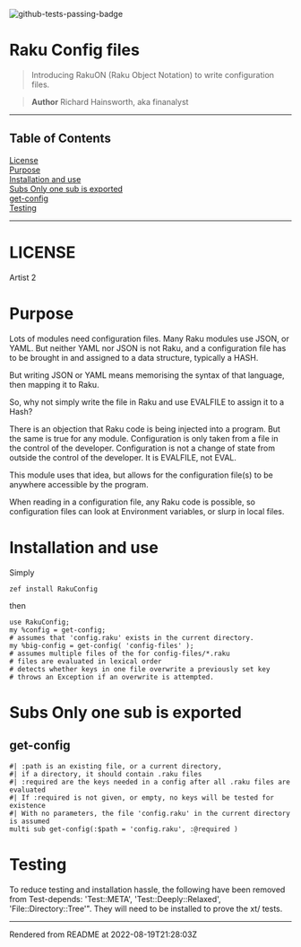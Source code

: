 ![github-tests-passing-badge](https://github.com/finanalyst/raku-config/actions/workflows/test.yaml/badge.svg)
# Raku Config files
>Introducing RakuON (Raku Object Notation) to write configuration files.


> **Author** Richard Hainsworth, aka finanalyst


----
## Table of Contents
[License](#license)  
[Purpose](#purpose)  
[Installation and use](#installation-and-use)  
[Subs Only one sub is exported](#subs-only-one-sub-is-exported)  
[get-config](#get-config)  
[Testing](#testing)  

----
# LICENSE

Artist 2

# Purpose
Lots of modules need configuration files. Many Raku modules use JSON, or YAML. But neither YAML nor JSON is not Raku, and a configuration file has to be brought in and assigned to a data structure, typically a HASH.

But writing JSON or YAML means memorising the syntax of that language, then mapping it to Raku.

So, why not simply write the file in Raku and use EVALFILE to assign it to a Hash?

There is an objection that Raku code is being injected into a program. But the same is true for any module. Configuration is only taken from a file in the control of the developer. Configuration is not a change of state from outside the control of the developer. It is EVALFILE, not EVAL.

This module uses that idea, but allows for the configuration file(s) to be anywhere accessible by the program.

When reading in a configuration file, any Raku code is possible, so configuration files can look at Environment variables, or slurp in local files.

# Installation and use
Simply

```
zef install RakuConfig
```
then

```
use RakuConfig;
my %config = get-config;
# assumes that 'config.raku' exists in the current directory.
my %big-config = get-config( 'config-files' );
# assumes multiple files of the for config-files/*.raku
# files are evaluated in lexical order
# detects whether keys in one file overwrite a previously set key
# throws an Exception if an overwrite is attempted.
```
# Subs Only one sub is exported
## get-config
```
#| :path is an existing file, or a current directory,
#| if a directory, it should contain .raku files
#| :required are the keys needed in a config after all .raku files are evaluated
#| If :required is not given, or empty, no keys will be tested for existence
#| With no parameters, the file 'config.raku' in the current directory is assumed
multi sub get-config(:$path = 'config.raku', :@required )
```
# Testing
To reduce testing and installation hassle, the following have been removed from Test-depends: 'Test::META', 'Test::Deeply::Relaxed', 'File::Directory::Tree'". They will need to be installed to prove the xt/ tests.







----
Rendered from README at 2022-08-19T21:28:03Z